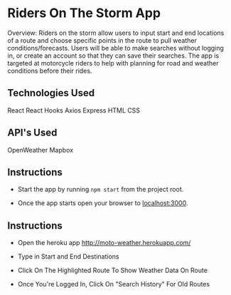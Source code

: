 # Riders On The Storm App

Overview: Riders on the storm allow users to input start and end locations of a route and choose specific points in the route to pull weather conditions/forecasts. Users will be able to make searches without logging in, or create an account so that they can save their searches. The app is targeted at motorcycle riders to help with planning for road and weather conditions before their rides.

## Technologies Used
React
React Hooks
Axios
Express 
HTML
CSS

## API's Used
OpenWeather
Mapbox



## Instructions

* Start the app by running `npm start` from the project root.

* Once the app starts open your browser to [localhost:3000](http://localhost:3000).






## Instructions

* Open the heroku app http://moto-weather.herokuapp.com/

* Type in Start and End Destinations

* Click On The Highlighted Route To Show Weather Data On Route

* Once You're Logged In, Click On "Search History" For Old Routes

